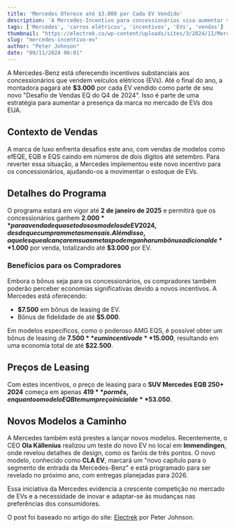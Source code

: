 ```yaml
---
title: 'Mercedes Oferece até $3.000 por Cada EV Vendido'
description: 'A Mercedes-Incentivo para concessionários visa aumentar vendas de EVs no Q4 de 2024.'
tags: ['Mercedes', 'carros elétricos', 'incentivos', 'EVs', 'vendas']
thumbnail: "https://electrek.co/wp-content/uploads/sites/3/2024/11/Mercedes-dealers-EV.jpeg?quality=82&strip=all&w=1400"
slug: "mercedes-incentivo-ev"
author: "Peter Johnson"
date: "09/11/2024 06:01"
---
```


A Mercedes-Benz está oferecendo incentivos substanciais aos concessionários que vendem veículos elétricos (EVs). Até o final do ano, a montadora pagará até **$3.000** por cada EV vendido como parte de seu novo "Desafio de Vendas EQ do Q4 de 2024". Isso é parte de uma estratégia para aumentar a presença da marca no mercado de EVs dos EUA.

## Contexto de Vendas
A marca de luxo enfrenta desafios este ano, com vendas de modelos como efEQE, EQB e EQS caindo em números de dois dígitos até setembro. Para reverter essa situação, a Mercedes implementou este novo incentivo para os concessionários, ajudando-os a movimentar o estoque de EVs.

## Detalhes do Programa
O programa estará em vigor até **2 de janeiro de 2025** e permitirá que os concessionários ganhem **$2.000** para a venda de quase todos os modelos de EV 2024, desde que cumpram metas mensais. Além disso, aqueles que alcançarem suas metas podem ganhar um bônus adicional de **$1.000** por venda, totalizando até **$3.000** por EV.

### Benefícios para os Compradores
Embora o bônus seja para os concessionários, os compradores também poderão perceber economias significativas devido a novos incentivos. A Mercedes está oferecendo:
- **$7.500** em bônus de leasing de EV.
- Bônus de fidelidade de até **$5.000**.

Em modelos específicos, como o poderoso AMG EQS, é possível obter um bônus de leasing de **$7.500** e um incentivo de **$15.000**, resultando em uma economia total de até **$22.500**.

## Preços de Leasing
Com estes incentivos, o preço de leasing para o **SUV Mercedes EQB 250+ 2024** começa em apenas **$419** por mês, enquanto o modelo EQB tem um preço inicial de **$53.050**.

## Novos Modelos a Caminho
A Mercedes também está prestes a lançar novos modelos. Recentemente, o CEO **Ola Källenius** realizou um teste do novo EV no local em **Immendingen**, onde revelou detalhes de design, como os faróis de três pontos. O novo modelo, conhecido como **CLA EV**, marcará um "novo capítulo para o segmento de entrada da Mercedes-Benz" e está programado para ser revelado no próximo ano, com entregas planejadas para 2026.

Essa iniciativa da Mercedes evidencia a crescente competição no mercado de EVs e a necessidade de inovar e adaptar-se às mudanças nas preferências dos consumidores.  

O post foi baseado no artigo do site: [Electrek](https://electrek.co/2024/11/08/mercedes-offering-dealers-up-to-3000-every-ev-sold/) por Peter Johnson.